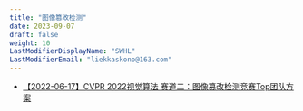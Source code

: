 ```yaml
---
title: "图像篡改检测"
date: 2023-09-07
draft: false
weight: 10
LastModifierDisplayName: "SWHL"
LastModifierEmail: "liekkaskono@163.com"
---
```

 
- [【2022-06-17】CVPR 2022视觉算法 赛道二：图像篡改检测竞赛Top团队方案](https://mp.weixin.qq.com/s/3Sow9bng3krLPcW7x8ebzA)
